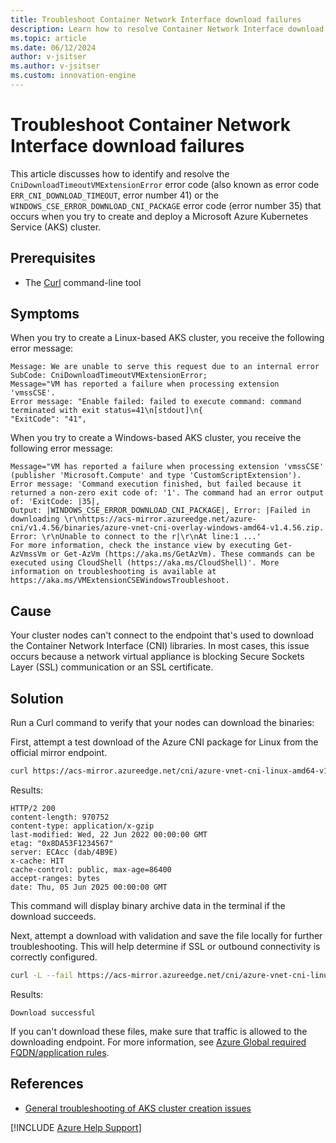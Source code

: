```yaml
---
title: Troubleshoot Container Network Interface download failures
description: Learn how to resolve Container Network Interface download failures when you try to create and deploy an Azure Kubernetes Service (AKS) cluster.
ms.topic: article
ms.date: 06/12/2024
author: v-jsitser
ms.author: v-jsitser
ms.custom: innovation-engine
---
```


# Troubleshoot Container Network Interface download failures

This article discusses how to identify and resolve the `CniDownloadTimeoutVMExtensionError` error code (also known as error code `ERR_CNI_DOWNLOAD_TIMEOUT`, error number 41) or the `WINDOWS_CSE_ERROR_DOWNLOAD_CNI_PACKAGE` error code (error number 35) that occurs when you try to create and deploy a Microsoft Azure Kubernetes Service (AKS) cluster.

## Prerequisites

- The [Curl](https://curl.se/download.html) command-line tool

## Symptoms

When you try to create a Linux-based AKS cluster, you receive the following error message:

```output
Message: We are unable to serve this request due to an internal error
SubCode: CniDownloadTimeoutVMExtensionError;
Message="VM has reported a failure when processing extension 'vmssCSE'.
Error message: "Enable failed: failed to execute command: command terminated with exit status=41\n[stdout]\n{
"ExitCode": "41",
```

When you try to create a Windows-based AKS cluster, you receive the following error message:

```output
Message="VM has reported a failure when processing extension 'vmssCSE' (publisher 'Microsoft.Compute' and type 'CustomScriptExtension').
Error message: 'Command execution finished, but failed because it returned a non-zero exit code of: '1'. The command had an error output of: 'ExitCode: |35|,
Output: |WINDOWS_CSE_ERROR_DOWNLOAD_CNI_PACKAGE|, Error: |Failed in downloading \r\nhttps://acs-mirror.azureedge.net/azure-cni/v1.4.56/binaries/azure-vnet-cni-overlay-windows-amd64-v1.4.56.zip.
Error: \r\nUnable to connect to the r|\r\nAt line:1 ...'
For more information, check the instance view by executing Get-AzVmssVm or Get-AzVm (https://aka.ms/GetAzVm). These commands can be executed using CloudShell (https://aka.ms/CloudShell)'. More information on troubleshooting is available at https://aka.ms/VMExtensionCSEWindowsTroubleshoot.
```

## Cause

Your cluster nodes can't connect to the endpoint that's used to download the Container Network Interface (CNI) libraries. In most cases, this issue occurs because a network virtual appliance is blocking Secure Sockets Layer (SSL) communication or an SSL certificate.

## Solution

Run a Curl command to verify that your nodes can download the binaries:

First, attempt a test download of the Azure CNI package for Linux from the official mirror endpoint.

```bash
curl https://acs-mirror.azureedge.net/cni/azure-vnet-cni-linux-amd64-v1.0.25.tgz
```

Results:

<!-- expected_similarity=0.3 -->

```output
HTTP/2 200 
content-length: 970752
content-type: application/x-gzip
last-modified: Wed, 22 Jun 2022 00:00:00 GMT
etag: "0x8DA53F1234567"
server: ECAcc (dab/4B9E)
x-cache: HIT
cache-control: public, max-age=86400
accept-ranges: bytes
date: Thu, 05 Jun 2025 00:00:00 GMT
```

This command will display binary archive data in the terminal if the download succeeds.

Next, attempt a download with validation and save the file locally for further troubleshooting. This will help determine if SSL or outbound connectivity is correctly configured.

```bash
curl -L --fail https://acs-mirror.azureedge.net/cni/azure-vnet-cni-linux-amd64-v1.0.25.tgz --output /tmp/azure-vnet-cni-test.tgz && echo "Download successful" || echo "Download failed"
```

Results:

<!-- expected_similarity=0.3 -->

```output
Download successful
```

If you can't download these files, make sure that traffic is allowed to the downloading endpoint. For more information, see [Azure Global required FQDN/application rules](/azure/aks/outbound-rules-control-egress#azure-global-required-fqdn--application-rules).

## References

- [General troubleshooting of AKS cluster creation issues](troubleshoot-aks-cluster-creation-issues.md)

[!INCLUDE [Azure Help Support](../../../includes/azure-help-support.md)]
